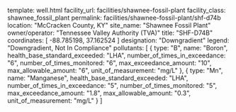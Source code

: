 template: well.html
facility_url: facilities/shawnee-fossil-plant
facility_class: shawnee_fossil_plant
permalink: facilities/shawnee-fossil-plant/shf-d74b
location: "McCracken County, KY"
site_name: "Shawnee Fossil Plant"
owner/operator: "Tennessee Valley Authority (TVA)"
title: "SHF-D74B"
coordinates: [
  -88.785198,
  37.162524
]
designation: "Downgradient"
legend: "Downgradient, Not In Compliance"
pollutants: [
  {
  type: "B",
  name: "Boron",
  health_base_standard_exceeded: "LHA",
  number_of_times_in_exceedance: "6",
  number_of_times_monitored: "6",
  max_exceedance_amount: "10",
  max_allowable_amount: "6",
  unit_of_measurement: "mg/L"
  },
  {
  type: "Mn",
  name: "Manganese",
  health_base_standard_exceeded: "LHA",
  number_of_times_in_exceedance: "5",
  number_of_times_monitored: "5",
  max_exceedance_amount: "1.8",
  max_allowable_amount: "0.3",
  unit_of_measurement: "mg/L"
  }
]




